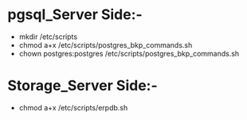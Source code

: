 # pgsql_Server Side:-

- mkdir /etc/scripts
- chmod a+x /etc/scripts/postgres_bkp_commands.sh
- chown postgres:postgres /etc/scripts/postgres_bkp_commands.sh


# Storage_Server Side:-
- chmod a+x /etc/scripts/erpdb.sh
